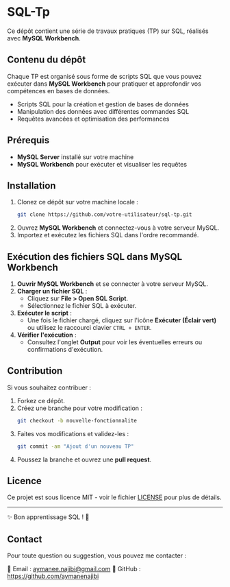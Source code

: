 # SQL-Tp

Ce dépôt contient une série de travaux pratiques (TP) sur SQL, réalisés avec **MySQL Workbench**.

## Contenu du dépôt

Chaque TP est organisé sous forme de scripts SQL que vous pouvez exécuter dans **MySQL Workbench** pour pratiquer et approfondir vos compétences en bases de données.

- Scripts SQL pour la création et gestion de bases de données
- Manipulation des données avec différentes commandes SQL
- Requêtes avancées et optimisation des performances

## Prérequis

- **MySQL Server** installé sur votre machine
- **MySQL Workbench** pour exécuter et visualiser les requêtes

## Installation

1. Clonez ce dépôt sur votre machine locale :
   ```bash
   git clone https://github.com/votre-utilisateur/sql-tp.git
   ```
2. Ouvrez **MySQL Workbench** et connectez-vous à votre serveur MySQL.
3. Importez et exécutez les fichiers SQL dans l'ordre recommandé.

## Exécution des fichiers SQL dans MySQL Workbench

1. **Ouvrir MySQL Workbench** et se connecter à votre serveur MySQL.
2. **Charger un fichier SQL** :
   - Cliquez sur **File > Open SQL Script**.
   - Sélectionnez le fichier SQL à exécuter.
3. **Exécuter le script** :
   - Une fois le fichier chargé, cliquez sur l'icône **Exécuter (Éclair vert)** ou utilisez le raccourci clavier `CTRL + ENTER`.
4. **Vérifier l'exécution** :
   - Consultez l'onglet **Output** pour voir les éventuelles erreurs ou confirmations d'exécution.

## Contribution

Si vous souhaitez contribuer :

1. Forkez ce dépôt.
2. Créez une branche pour votre modification :
   ```bash
   git checkout -b nouvelle-fonctionnalite
   ```
3. Faites vos modifications et validez-les :
   ```bash
   git commit -am "Ajout d'un nouveau TP"
   ```
4. Poussez la branche et ouvrez une **pull request**.

## Licence

Ce projet est sous licence MIT - voir le fichier [LICENSE](LICENSE) pour plus de détails.

---

✨ Bon apprentissage SQL ! 🚀

## Contact

Pour toute question ou suggestion, vous pouvez me contacter :

📧 Email : aymanee.najibi@gmail.com
🐙 GitHub : https://github.com/aymanenajibi
